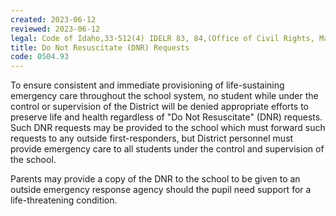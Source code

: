 ```yaml
---
created: 2023-06-12
reviewed: 2023-06-12
legal: Code of Idaho,33-512(4) IDELR 83, 84,(Office of Civil Rights, Mar. 31, 1994),
title: Do Not Resuscitate (DNR) Requests
code: 0504.93
---
```



To ensure consistent and immediate provisioning of life-sustaining emergency care throughout the school system, no student while under the control or supervision of the District will be denied appropriate efforts to preserve life and health regardless of "Do Not Resuscitate" (DNR) requests. Such DNR requests may be provided to the school which must forward such requests to any outside first-responders, but District personnel must provide emergency care to all students under the control and supervision of the school.

Parents may provide a copy of the DNR to the school to be given to an outside emergency response agency should the pupil need support for a life-threatening condition.
